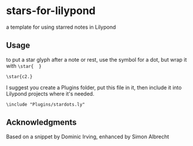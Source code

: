 # stars-for-lilypond
a template for using starred notes in Lilypond

## Usage
to put a star glyph after a note or rest, use the symbol for a dot, but wrap it
with ```\star{  }```

```
\star{c2.} 
```

I suggest you create a Plugins folder, put this file in it, then include it into 
Lilypond projects where it's needed.

```
\include "Plugins/stardots.ly"
```

## Acknowledgments
Based on a snippet by Dominic Irving, enhanced by Simon Albrecht
